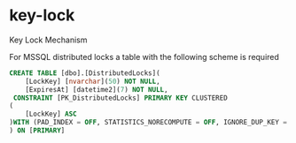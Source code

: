 # key-lock
Key Lock Mechanism

For MSSQL distributed locks a table with the following scheme is required

```sql
CREATE TABLE [dbo].[DistributedLocks](
	[LockKey] [nvarchar](50) NOT NULL,
	[ExpiresAt] [datetime2](7) NOT NULL,
 CONSTRAINT [PK_DistributedLocks] PRIMARY KEY CLUSTERED 
(
	[LockKey] ASC
)WITH (PAD_INDEX = OFF, STATISTICS_NORECOMPUTE = OFF, IGNORE_DUP_KEY = OFF, ALLOW_ROW_LOCKS = ON, ALLOW_PAGE_LOCKS = ON, FILLFACTOR = 95, OPTIMIZE_FOR_SEQUENTIAL_KEY = OFF) ON [PRIMARY]
) ON [PRIMARY]
```
